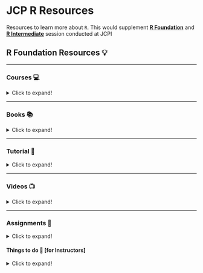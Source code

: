 # JCP R Resources
Resources to learn more about `R`. This would supplement <ins>**R Foundation**</ins> and <ins>**R Intermediate**</ins> session conducted at JCPI

## R Foundation Resources :bulb:
****
### Courses :computer:

<details>
  <summary>Click to expand!</summary>

1. **[Introduction to R by Datacamp](https://www.datacamp.com/courses/free-introduction-to-r)**: Good intro course

2. **[Data Science: R Basics](https://www.edx.org/course/r-basics-2)**: This is by Harvard and is a part of the 9 courses in [**Data Science Certificate**](https://www.edx.org/professional-certificate/harvardx-data-science). If you are interested in learning ML and Stats these are great courses. 

3. [**Dataquest R Courses**](https://www.dataquest.io/path/data-analyst-r/): Dataquest is similar to [Datacamp](www.datacamp.com), you can learn R coding in an interactive manner. Check out their free courses
    - [**Introduction to Programming in R**](https://www.dataquest.io/course/intro-to-r/)
    - [**Intermediate R Programming**](https://www.dataquest.io/course/intermediate-r-programming/)
    - [**Data Visualization in R**](https://www.dataquest.io/course/r-data-viz/)

4. [**Jumpstart with R**](https://university.business-science.io/p/jumpstart-with-r): Get started on your data science journey with this free course. ***Complete a real-world Sales Analysis in R***. 

5. [**Swirl: Learn R interactively within R Studio**](https://swirlstats.com/students.html): The swirl R package makes it fun and easy to learn R programming and data science. If you are new to R, have no fear.

6. **[R Bootcamp](https://www.datacamp.com/courses/rbootcamp)**: This is a short course covering the basics of [`ggplot`](https://ggplot2.tidyverse.org/), [`dplyr`](https://dplyr.tidyverse.org/), [`tidyr`](https://tidyr.tidyverse.org/) and `broom`.

</details>

****
### Books :books:

<details>
  <summary>Click to expand!</summary>
    
1. [**R For Data Science**](https://r4ds.had.co.nz/): This book is a great introduction to `R` and covers the components of the [`Data Science pipeline`](https://r4ds.had.co.nz/introduction.html) which we discussed in the session. 

2. **[Hands-On Programming with R](https://rstudio-education.github.io/hopr/)**: This covers the programmatic aspects of the `R` language and would help you to be really clear with the basics. 

3. [**Cookbook for R**](http://www.cookbook-r.com/): The goal of the cookbook is to provide solutions to common tasks and problems in analyzing data. Most of the code in these pages can be copied and pasted into the R command window if you want to see them in action.

</details>

****
### Tutorial :ledger:
<details>
  <summary>Click to expand!</summary>
    
1. [**R for Reproducible Scientific Analysis**](http://swcarpentry.github.io/r-novice-gapminder/) : An introduction to R for non-programmers using gapminder data

</details>

***
    
### Videos :tv:

<details>
  <summary>Click to expand!</summary>
    
1. [**What is R?**](https://www.youtube.com/watch?v=XcBLEVknqvY) : A very good introductory video on R. 

2. [**Why Use R? - R Tidyverse Reporting and Analytics for Excel Users**](https://www.youtube.com/watch?v=jn_3N_o2d6Q)

</details>

****
### Assignments :pencil:

<details>
  <summary>Click to expand!</summary>

1. **The Analytics Edge** Course either on [OCW](https://ocw.mit.edu/courses/sloan-school-of-management/15-071-the-analytics-edge-spring-2017/index.htm) or [edx](https://edx.org/course/the-analytics-edge). Please check the assignments tab. They have provided the data for each assignment. You can readily check your answers on their website. 

</details>

#### Things to do :pencil: [for Instructors]
<details>
  <summary>Click to expand!</summary>

- [x] Add Resources to the Readme  
- [ ] Revamp the Case Study for R Foundations
- [ ] Create the syllabus for Intermediate R
- [ ] Create a case study for R Intermediate Session
- [x] Create a Github Page website for the users
- [ ] Create an interactive test for entry to 'Intermediate R Session'
    - [Website demo](https://laurencebradford.github.io/wp-quiz/)
    - [Website Github](https://github.com/laurencebradford/wp-quiz)

</details>
